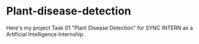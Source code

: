 # Plant-disease-detection
Here's my project Task 01 "Plant Disease Detection" for SYNC INTERN as a Artificial Intelligence Internship.
